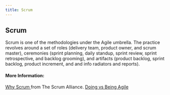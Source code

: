 ```yaml
---
title: Scrum
---
```

## Scrum

Scrum is one of the methodologies under the Agile umbrella. 
The practice revolves around a set of roles (delivery team, product owner, and scrum master), ceremonies (sprint planning, daily standup, sprint review, sprint retrospective, and backlog grooming), and artifacts (product backlog, sprint backlog, product increment, and and info radiators and reports).

<!-- The article goes here, in GitHub-flavored Markdown. Feel free to add YouTube videos, images, and CodePen/JSBin embeds  -->

#### More Information:
<!-- Please add any articles you think might be helpful to read before writing the article -->
<a href='https://www.scrumalliance.org/why-scrum'> Why Scrum </a> from The Scrum Alliance.
<a href='http://agilitrix.com/2016/04/doing-agile-vs-being-agile/'>Doing vs Being Agile</a>

